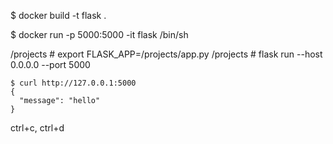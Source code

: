$ docker build -t flask . 

$ docker run -p 5000:5000 -it flask /bin/sh

/projects # export FLASK_APP=/projects/app.py
/projects # flask run --host 0.0.0.0 --port 5000

```
$ curl http://127.0.0.1:5000
{
  "message": "hello"
}
```

ctrl+c, ctrl+d

